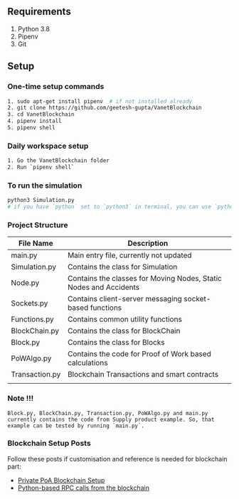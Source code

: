 ## Requirements
1. Python 3.8
2. Pipenv
3. Git

## Setup

### One-time setup commands
```sh
1. sudo apt-get install pipenv  # if not installed already
2. git clone https://github.com/geetesh-gupta/VanetBlockchain
3. cd VanetBlockchain
4. pipenv install
5. pipenv shell
```

### Daily workspace setup
```sh
1. Go the VanetBlockchain folder
2. Run `pipenv shell`
```

### To run the simulation
```sh
python3 Simulation.py
# if you have `python` set to `python3` in terminal, you can use `python` instead of `python3` in the command
```

### Project Structure
|     File Name         |    Description    |
| -----------------     | ----------------- |
| main.py | Main entry file, currently not updated |
| Simulation.py | Contains the class for Simulation |
| Node.py | Contains the classes for Moving Nodes, Static Nodes and Accidents |
| Sockets.py | Contains client-server messaging socket-based functions | 
| Functions.py | Contains common utility functions |
| BlockChain.py | Contains the class for BlockChain |             
| Block.py | Contains the class for Blocks |                  
| PoWAlgo.py | Contains the code for Proof of Work based calculations |
| Transaction.py | Blockchain Transactions and smart contracts |
|||

### Note !!!
```
Block.py, BlockChain.py, Transaction.py, PoWAlgo.py and main.py currently contains the code from Supply product example. So, that example can be tested by running `main.py`.
```

### Blockchain Setup Posts
Follow these posts if customisation and reference is needed for blockchain part:
- [Private PoA Blockchain Setup](https://hackernoon.com/setup-your-own-private-proof-of-authority-ethereum-network-with-geth-9a0a3750cda8)
- [Python-based RPC calls from the blockchain](https://medium.com/hackernoon/ethereum-create-raw-json-rpc-requests-with-python-for-deploying-and-transacting-with-a-smart-7ceafd6790d9)


<!-- # Supply-Blockchain
Blockchain has become a trending topic with the increasing interest of public in crypto-currency such as Bitcoin :moneybag:. This project demonstrates a use-case of blockchain in IoT. This use-case is based on the [Christidis, K. and Devetsikiotis, M., 2016. Blockchains and smart contracts for the internet of things. IEEE Access, 4, pp.2292-2303.](http://ieeexplore.ieee.org/abstract/document/7467408/)

# Asset Tracking
Compared to the traditional tracking, a blockchain network that is set up to track this asset would mean that there is only a single shared database to keep track of, where updates come with cryptographic verifiability, get propagated along the network automatically, and create an auditable trail of information. This allows to prevent disputes between the different parties. 

# Architecture Diagram
The concept could be understood from the below picture:
![Architecture Diagram](images/architecture-diagram.png)

# Development
The program looks at the functionality that is mandatory for a asset tracking blockchain. The program has been developed on [Python 3.6.1](https://www.python.org/downloads/release/python-361/)

# Usage
1. Run `python3 Supply-Blockchain.py` in the downloaded directory.
2. The number of manufacturer and stakeholder keys need to be specified.
3. The genesis block is generated and the menu is shown to the user.
4. The transactions can be added according to the shipment movement.
5. The mining process selects a random number of transactions to be verified during each run.

# Functionalities
* `View blockchain` - This allows the user to view the entire blockchain structure.
* `Enter transaction` - This allows the user to enter new transactions to the UTXO.
* `View UTXO` - This views the entire list of un-confirmed transactions.
* `Mine block` - This does verification of transactions to be added to a block.
* `Verify blockchain` - This verifies the entire blockchain structure.
* `Generate RSA keys` - New RSA keys for the manufacturer and stakeholders can be created.
* `Track an item` - This allows to track a particular item through the blockchain.

# Screenshots
<p align="center"> <img src = 'images/step1.png' </p>
<p align="center"> <img src = 'images/step2.png' </p>
<p align="center"> <img src = 'images/step3.png' </p>
<p align="center"> <img src = 'images/step4.png' </p>
<p align="center"> <img src = 'images/step5.png' </p>
<p align="center"> <img src = 'images/step6.png' </p> -->
